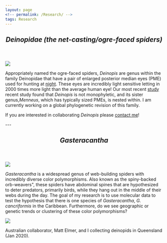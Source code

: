 ```yaml
---
layout: page
<!-- permalink: /Research/ -->
tags: Research
---
```

 
<header>
    <h2><i>Deinopidae (the net-casting/ogre-faced spiders)</i></h2>
      </header>   

![](https://user-images.githubusercontent.com/21958390/44419031-0aaae380-a548-11e8-85b1-6df2373e670a.jpg)

<p> Appropriately named the ogre-faced spiders, <i>Deinopis</i> are genus within the family Deinopidae that have a pair of enlarged posterior median eyes (PME) used for hunting at <a href="http://www.dailymail.co.uk/sciencetech/article-3595122/The-spider-NIGHTVISION-goggles-Arachnid-uses-enlarged-eyes-help-hunt-prey-ground-night.html">night</a>. These eyes are incredibly light sensitive letting in 2000 times more light than the average human eye! Our most recent <a href=" https://doi.org/10.1111/jbi.13431">study</a> recent study found that <i>Deinopis</i> is not monophyletic, and its sister genus,<i>Menneus</i>, which has typically sized PMEs, is nested within. I am currently working on a global phylogenetic revision of this family.  </p>

<p> If you are interested in collaborating <i>Deinopis</i> please <a href="mailto:chamberlandlisa8@gmail.com">contact me</a>! </p>
---


  <header>
    <h2><i>Gasteracantha</i></h2>
      </header>  

![](https://cloud.githubusercontent.com/assets/21958390/22332417/d1d81346-e39e-11e6-8586-9d740dd0435e.jpg) 

<p> <i>Gasteracantha</i> is a widespread genus of web-building spiders with incredibly diverse color polymorphisms. Also known as the spiny-backed orb-weavers", these spiders have abdominal spines that are hypothesized to deter predators, primarily birds, while they hang out in the middle of their webs during the day. The goal of my research is to use molecular data to test the hypothesis that there is one species of <i>Gasteracantha</i>, <i>G. cancriformis</i> in the Caribbean. Furthermore, do we see geographic or genetic trends or clustering of these color polymorphisms?
    </p>

![](https://user-images.githubusercontent.com/21958390/85877220-cec8b100-b7a4-11ea-9073-69711796d8dc.jpg)
<p>Australian collaborator, Matt Elmer, and I collecting deinopids in Queensland (Jan 2020). </p>

